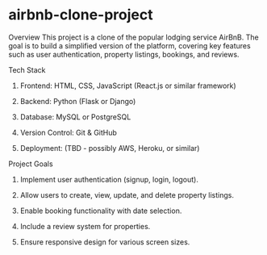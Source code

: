 # airbnb-clone-project
Overview
This project is a clone of the popular lodging service AirBnB. The goal is to build a simplified version of the platform, covering key features such as user authentication, property listings, bookings, and reviews.

Tech Stack
1. Frontend: HTML, CSS, JavaScript (React.js or similar framework)

2. Backend: Python (Flask or Django)

3. Database: MySQL or PostgreSQL

4. Version Control: Git & GitHub

5. Deployment: (TBD - possibly AWS, Heroku, or similar)

Project Goals
1. Implement user authentication (signup, login, logout).

2. Allow users to create, view, update, and delete property listings.

3. Enable booking functionality with date selection.

4. Include a review system for properties.

5. Ensure responsive design for various screen sizes.
